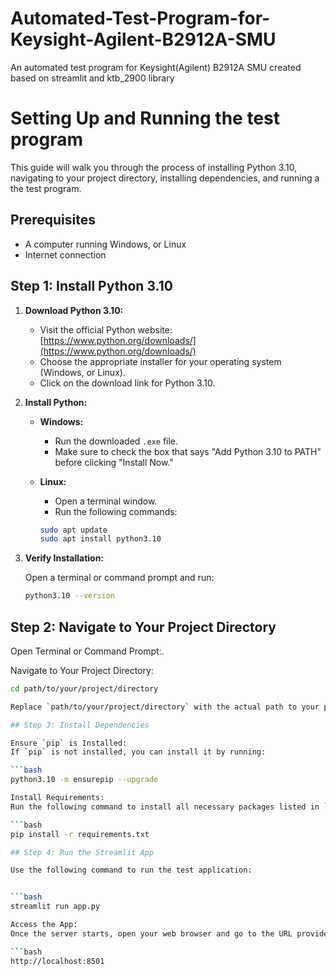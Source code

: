 # Automated-Test-Program-for-Keysight-Agilent-B2912A-SMU
An automated test program for Keysight(Agilent) B2912A SMU created based on streamlit and ktb_2900 library

# Setting Up and Running the test program
This guide will walk you through the process of installing Python 3.10, navigating to your project directory, installing dependencies, and running a the test program.

## Prerequisites

- A computer running Windows, or Linux
- Internet connection

## Step 1: Install Python 3.10

1. **Download Python 3.10:**

   - Visit the official Python website: [https://www.python.org/downloads/](https://www.python.org/downloads/)
   - Choose the appropriate installer for your operating system (Windows, or Linux).
   - Click on the download link for Python 3.10.

2. **Install Python:**

   - **Windows:**
     - Run the downloaded `.exe` file.
     - Make sure to check the box that says "Add Python 3.10 to PATH" before clicking "Install Now."
   
   - **Linux:**
     - Open a terminal window.
     - Run the following commands:

     ```bash
     sudo apt update
     sudo apt install python3.10
     ```

3. **Verify Installation:**

   Open a terminal or command prompt and run:

   ```bash
   python3.10 --version

## Step 2: Navigate to Your Project Directory

Open Terminal or Command Prompt:.

Navigate to Your Project Directory:

```bash
cd path/to/your/project/directory

Replace `path/to/your/project/directory` with the actual path to your project.

## Step 3: Install Dependencies

Ensure `pip` is Installed:
If `pip` is not installed, you can install it by running:

```bash
python3.10 -m ensurepip --upgrade

Install Requirements:
Run the following command to install all necessary packages listed in `requirements.txt`:

```bash
pip install -r requirements.txt

## Step 4: Run the Streamlit App

Use the following command to run the test application:


```bash
streamlit run app.py

Access the App:
Once the server starts, open your web browser and go to the URL provided by Streamlit, typically:

```bash
http://localhost:8501
